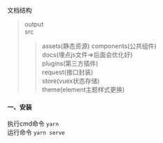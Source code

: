 
文档结构
>output  
>src  
>>assets(静态资源)
>>components(公共组件)  
>>docs(埋点js文件=>后面会优化好)  
>>plugins(第三方插件)  
>>request(接口封装)  
>>store(vuex状态存储)  
>>theme(element主题样式更换)  
#### 一、安装
执行cmd命令 ```yarn```
</br>
运行命令  ```yarn serve```
  
